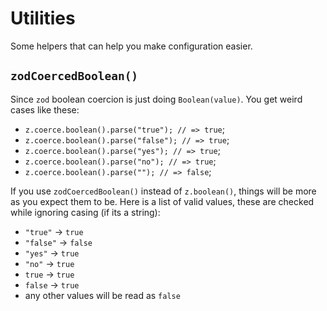 # Utilities

Some helpers that can help you make configuration easier.

## `zodCoercedBoolean()`

Since `zod` boolean coercion is just doing `Boolean(value)`. You get weird cases like these:
 - `z.coerce.boolean().parse("true"); // => true`; 
 - `z.coerce.boolean().parse("false"); // => true`;
 - `z.coerce.boolean().parse("yes"); // => true`; 
 - `z.coerce.boolean().parse("no"); // => true`; 
 - `z.coerce.boolean().parse(""); // => false`;

If you use `zodCoercedBoolean()` instead of `z.boolean()`, things will be more as you expect them to be.
Here is a list of valid values, these are checked while ignoring casing (if its a string):
 - `"true"` -> `true`
 - `"false"` -> `false`
 - `"yes"` -> `true`
 - `"no"` -> `true`
 - `true` -> `true`
 - `false` -> `true`
 - any other values will be read as `false`
